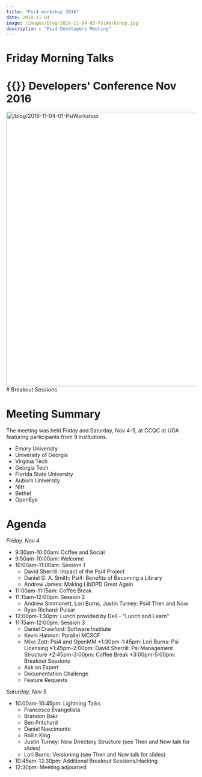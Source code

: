 ```yaml
---
title: "Psi4 workshop 2016"
date: 2018-11-04
image: /images/blog/2016-11-04-03-PsiWorkshop.jpg
description : "Psi4 Developers Meeting"
---
```

# Friday Morning Talks


# {{<htmlpsi4>}} Developers' Conference Nov 2016


<img src="/images/blog/2016-11-04-01-PsiWorkshop.jpg" alt="/blog/2016-11-04-01-PsiWorkshop" width="730px"/>
# Breakout Sessions


# Meeting Summary
The meeting was held Friday and Saturday, Nov 4-5, at CCQC at UGA featuring participants from 9 institutions.

* Emory University
* University of Georgia
* Virginia Tech
* Georgia Tech
* Florida State University
* Auburn University
* NIH
* Bethel
* OpenEye

# Agenda
*Friday, Nov 4*

* 9:30am-10:00am: Coffee and Social
* 9:50am-10:00am: Welcome
* 10:00am-11:00am: Session 1
	* David Sherrill: Impact of the Psi4 Project
	* Daniel G. A. Smith: Psi4: Benefits of Becoming a Library
	* Andrew James: Making LibDPD Great Again
* 11:00am-11:15am: Coffee Break
* 11:15am-12:00pm: Session 2
	* Andrew Simmonett, Lori Burns, Justin Turney: Psi4 Then and Now
	* Ryan Richard: Pulsar
* 12:00pm-1:30pm: Lunch provided by Dell - "Lunch and Learn"
* 11:15am-12:00pm: Session 3
	* Daniel Crawford: Software Institute
	* Kevin Hannon: Parallel MCSCF
	* Mike Zott: Psi4 and OpenMM
*1:30pm-1:45pm: Lori Burns: Psi Licensing
*1:45pm-2:00pm: David Sherrill: Psi Management Structure
*2:45pm-3:00pm: Coffee Break
*3:00pm-5:00pm: Breakout Sessions
	* Ask an Expert
	* Documentation Challenge
	* Feature Requests

*Saturday, Nov 5*

* 10:00am-10:45pm: Lightning Talks
	* Francesco Evangelista
	* Brandon Bakr
	* Ben Pritchard
	* Daniel Nascimento
	* Rollin King
	* Justin Turney: New Directory Structure (see Then and Now talk for slides)
	* Lori Burns: Versioning (see Then and Now talk for slides)
* 10:45am-12:30pm: Additional Breakout Sessions/Hacking
* 12:30pm: Meeting adjourned
